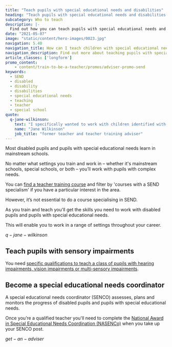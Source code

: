 ```yaml
---
title: "Teach pupils with special educational needs and disabilities"
heading: "Teach pupils with special educational needs and disabilities (SEND)"
subcategory: Who to teach
description: |-
  Find out how you can teach pupils with special educational needs and disabilities and how to become a special educational needs coordinator (SENCO).
date: "2021-05-07"
image: "static/content/hero-images/0023.jpg"
navigation: 5.40
navigation_title: How can I teach children with special educational needs?
navigation_description: Find out more about teaching pupils with special educational needs and disabilities.
article_classes: ['longform']
promo_content:
    - content/train-to-be-a-teacher/promos/adviser-promo-send
keywords:
  - SEND
  - disabled
  - disability  
  - disabilities
  - special educational needs
  - teaching
  - teacher
  - special school
quote:
  q-jane-wilkinson:
    text: "I specifically wanted to work with children identified with Special Educational Needs and Disabilities (SEND). I was fortunate to find a teacher training course provider that was able to allow me to practice in a mainstream school that also hosted a hearing impairment unit. And another school that offered support for children with a variety of learning needs. They were great at teaching me and letting me practice my classroom management skills early on. I was able to research and understand ways to differentiate resources for children who were on the Autistic Spectrum. And I was able to create and implement a scheme of work to reflect on and evaluate for later use once qualified."
    name: "Jane Wilkinson"
    job_title: "former teacher and teacher training adviser"
---
```

Most disabled pupils and pupils with special educational needs learn in mainstream schools.

No matter what settings you train and work in – whether it's mainstream schools, special schools, or both – you’ll work with pupils with complex needs.

You can [find a teacher training course](https://www.find-postgraduate-teacher-training.service.gov.uk/) and filter by 'courses with a SEND specialism' if you have a particular interest in the area.

However, it’s not essential to do a course specialising in SEND.

As you train and teach you'll get the skills you need to work with disabled pupils and pupils with special educational needs.

This will enable you to work in a range of settings throughout your career.

$q-jane-wilkinson$


## Teach pupils with sensory impairments

You need [specific qualifications to teach a class of pupils with hearing impairments, vision impairments or multi-sensory impairments](https://www.gov.uk/guidance/mandatory-qualifications-specialist-teachers).

## Become a special educational needs coordinator

A special educational needs coordinator (SENCO) assesses, plans and monitors the progress of disabled pupils and pupils with special educational needs.

Once you’re a qualified teacher you'll need to complete the [National Award in Special Educational Needs Coordination (NASENCo)](https://nasen.org.uk/page/nasenco) when you take up your SENCO post.

$get-an-adviser$
